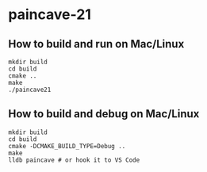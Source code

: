 # paincave-21


## How to build and run on Mac/Linux
    mkdir build
    cd build
    cmake ..
    make
    ./paincave21

## How to build and debug on Mac/Linux
    mkdir build
    cd build
    cmake -DCMAKE_BUILD_TYPE=Debug ..
    make
    lldb paincave # or hook it to VS Code
